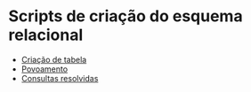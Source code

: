 # Scripts de criação do esquema relacional

* [Criação de tabela](tarefas/t01/tarefa01-create.sql)  
* [Povoamento](tarefas/t01/tarefa01-inserts.sql)  
* [Consultas resolvidas](listaDeExercicios)